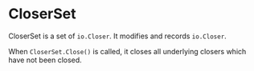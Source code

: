 # CloserSet

CloserSet is a set of `io.Closer`. It modifies and records `io.Closer`.

When `CloserSet.Close()` is called, it closes all underlying closers which have not been closed.


